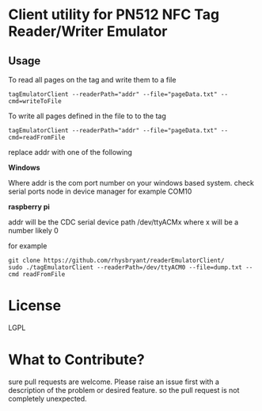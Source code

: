 # Client utility for PN512 NFC Tag Reader/Writer Emulator

## Usage

To read all pages on the tag and write them to a file

```shell
tagEmulatorClient --readerPath="addr" --file="pageData.txt" --cmd=writeToFile
```
To write all pages defined in the file to to the tag
```shell
tagEmulatorClient --readerPath="addr" --file="pageData.txt" --cmd=readFromFile
```

replace addr with one of the following

**Windows**

Where addr is the com port number on your windows based system. check serial ports node in device manager for example COM10

**raspberry pi**

addr will be the CDC serial device path /dev/ttyACMx where x will be a number likely 0

for example
```shell
git clone https://github.com/rhysbryant/readerEmulatorClient/
sudo ./tagEmulatorClient --readerPath=/dev/ttyACM0 --file=dump.txt --cmd readFromFile
```

# License

LGPL

# What to Contribute?

sure pull requests are welcome. Please raise an issue first with a description of the problem or desired feature. so the pull request is not completely unexpected.